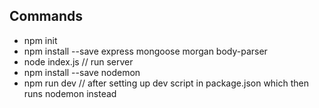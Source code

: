 ## Commands
* npm init
* npm install --save express mongoose morgan body-parser
* node index.js // run server
* npm install --save nodemon
* npm run dev // after setting up dev script in package.json which then runs nodemon instead
